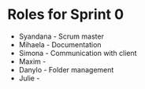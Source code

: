 # Roles for Sprint 0

* Syandana - Scrum master
* Mihaela - Documentation
* Simona - Communication with client 
* Maxim - 
* Danylo - Folder management
* Julie - 